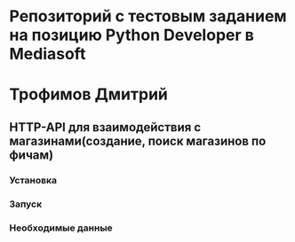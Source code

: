 # Репозиторий с тестовым заданием на позицию Python Developer в Mediasoft

# Трофимов Дмитрий

## HTTP-API для взаимодействия с магазинами(создание, поиск магазинов по фичам)

### Установка

### Запуск

### Необходимые данные

